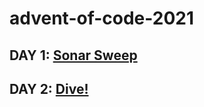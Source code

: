 # advent-of-code-2021

## DAY 1: [Sonar Sweep](https://adventofcode.com/2021/day/1)

## DAY 2: [Dive!](https://adventofcode.com/2021/day/2)